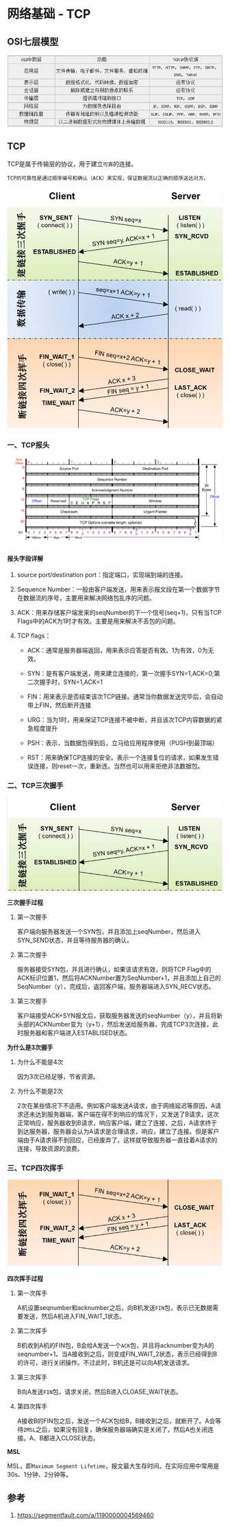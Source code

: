 # 网络基础 - TCP

## OSI七层模型

![OSI](../../image/osi.gif)

## TCP

TCP是属于传输层的协议，用于建立`可靠`的连接。

    TCP的可靠性是通过顺序编号和确认（ACK）来实现，保证数据流以正确的顺序送达对方。

![tcp](../../image/tcp.jpg)

### 一、TCP报头

![tcp-header](../../image/tcp-header.jpg)

#### 报头字段详解

1. source port/destination port：指定端口，实现端到端的连接。

2. Sequence Number：一般由客户端发送，用来表示报文段在第一个数据字节在数据流的序号，主要用来解决网络包乱序的问题。

3. ACK：用来存储客户端发来的seqNumber的下一个信号(seq+1)，只有当TCP Flags中的ACK为1时才有效。主要是用来解决不丢包的问题。

4. TCP flags：

    * ACK：通常是服务器端返回，用来表示应答是否有效。1为有效，0为无效。

    * SYN：是有客户端发送，用来建立连接的，第一次握手SYN=1,ACK=0;第二次握手时，SYN=1,ACK=1

    * FIN：用来表示是否结束该次TCP链接。通常当你数据发送完毕后，会自动带上FIN，然后断开连接

    * URG：当为1时，用来保证TCP连接不被中断，并且该次TCP内容数据的紧急程度提升

    * PSH：表示，当数据包得到后，立马给应用程序使用（PUSH到最顶端）

    * RST：用来确保TCP连接的安全。表示一个连接复位的请求，如果发生错误连接，则reset一次，重新连。当然也可以用来拒绝非法数据包。

### 二、TCP三次握手

![tcp-connection](../../image/tcp-connection.png)

**三次握手过程**

1. 第一次握手

    客户端向服务器发送一个SYN包，并且添加上seqNumber，然后进入SYN_SEND状态，并且等待服务器的确认。

2. 第二次握手

    服务器接受SYN包，并且进行确认，如果该请求有效，则将TCP Flag中的ACK标识位置1，然后将ACKNumber置为SeqNumber+1，并且添加上自己的SeqNumber（y），完成后，返回客户端，服务器端进入SYN_RECV状态。

3. 第三次握手

    客户端接受ACK+SYN报文后，获取服务器发送的seqNumber（y），并且将新头部的ACKNumber变为（y+1），然后发送给服务器，完成TCP3次连接，此时服务器和客户端进入ESTABLISED状态。

**为什么是3次握手**

1. 为什么不能是4次

    因为3次已经足够，节省资源。

2. 为什么不能是2次

    2次在某些情况下不适用。例如客户端发送A请求，由于网络延迟等原因，A请求还未达到服务器端，客户端在得不到响应的情况下，又发送了B请求，这次正常响应，服务器收到B请求，响应客户端，建立了连接，之后，A请求终于到达服务器，服务器会认为A请求是合理请求，响应，建立了连接。但是客户端由于A请求得不到回应，已经废弃了。这样就导致服务器一直挂着A请求的连接，导致资源的浪费。

### 三、TCP四次挥手

![tcp-unconnection](../../image/tcp-unconnection.png)

**四次挥手过程**

1. 第一次挥手

    A机设置seqnumber和acknumber之后，向B机发送`FIN`包，表示已无数据需要发送，然后A机进入FIN_WAIT_1状态。

2. 第二次挥手

    B机收到A机的FIN包，B会给A发送一个`ACK`包，并且将acknumber变为A的seqnumber+1。当A接收到之后，则变成FIN_WAIT_2状态，表示已经得到B的许可，进行关闭操作。不过此时，B机还是可以向A机发送请求。

3. 第三次挥手

    B向A发送`FIN`包，请求关闭，然后B进入CLOASE_WAIT状态。

4. 第四次挥手

    A接收B的FIN包之后，发送一个ACK包给B，B接收到之后，就断开了。A会等待`2MSL`之后，如果没有回复，确保服务器端确实是关闭了，然后A也关闭连接。A、B都进入CLOSE状态。

**MSL**

MSL，即`Maximum Segment Lifetime`，报文最大生存时间。在实际应用中常用是30s、1分钟、2分钟等。

## 参考

1. https://segmentfault.com/a/1190000004569460

